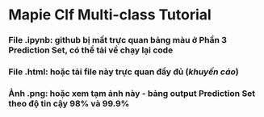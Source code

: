 # Mapie Clf Multi-class Tutorial 
### File .ipynb: github bị mất trực quan bảng màu ở Phần 3 Prediction Set, có thể tải về chạy lại code
### File .html: hoặc tải file này trực quan đầy đủ (***khuyến cáo***)
### Ảnh .png: hoặc xem tạm ảnh này - bảng output Prediction Set theo độ tin cậy 98% và 99.9%
